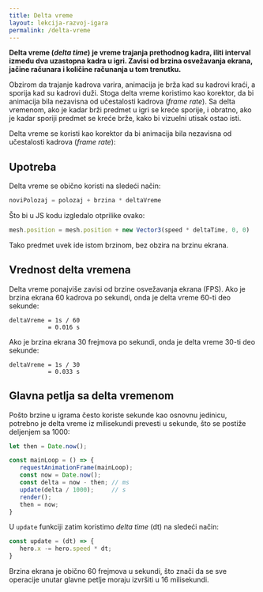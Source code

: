 ```yaml
---
title: Delta vreme
layout: lekcija-razvoj-igara
permalink: /delta-vreme
---
```


**Delta vreme (*delta time*) je vreme trajanja prethodnog kadra, iliti interval između dva uzastopna kadra u igri. Zavisi od brzina osvežavanja ekrana, jačine računara i količine računanja u tom trenutku.**

Obzirom da trajanje kadrova varira, animacija je brža kad su kadrovi kraći, a sporija kad su kadrovi duži. Stoga delta vreme koristimo kao korektor, da bi animacija bila nezavisna od učestalosti kadrova (*frame rate*). Sa delta vremenom, ako je kadar brži predmet u igri se kreće sporije, i obratno, ako je kadar sporiji predmet se kreće brže, kako bi vizuelni utisak ostao isti. 

Delta vreme se koristi kao korektor da bi animacija bila nezavisna od učestalosti kadrova (*frame rate*):

## Upotreba

Delta vreme se obično koristi na sledeći način:

```js
noviPolozaj = polozaj + brzina * deltaVreme
``` 

Što bi u JS kodu izgledalo otprilike ovako:

```js
mesh.position = mesh.position + new Vector3(speed * deltaTime, 0, 0)
```

Tako predmet uvek ide istom brzinom, bez obzira na brzinu ekrana.

## Vrednost delta vremena

Delta vreme ponajviše zavisi od brzine osvežavanja ekrana (FPS). Ako je brzina ekrana 60 kadrova po sekundi, onda je delta vreme 60-ti deo sekunde:

```
deltaVreme = 1s / 60 
           = 0.016 s
```

Ako je brzina ekrana 30 frejmova po sekundi, onda je delta vreme 30-ti deo sekunde:

```
deltaVreme = 1s / 30 
           = 0.033 s
```

## Glavna petlja sa delta vremenom

Pošto brzine u igrama često koriste sekunde kao osnovnu jedinicu, potrebno je delta vreme iz milisekundi prevesti u sekunde, što se postiže deljenjem sa 1000:

```js
let then = Date.now();

const mainLoop = () => {
   requestAnimationFrame(mainLoop);
   const now = Date.now();
   const delta = now - then; // ms
   update(delta / 1000);     // s
   render();
   then = now;
}
```

U `update` funkciji zatim koristimo *delta time* (dt) na sledeći način:


```js
const update = (dt) => {
   hero.x -= hero.speed * dt;
}
```

Brzina ekrana je obično 60 frejmova u sekundi, što znači da se sve operacije unutar glavne petlje moraju izvršiti u 16 milisekundi.
